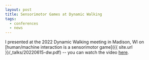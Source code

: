 ```yaml
---
layout: post
title: Sensorimotor Games at Dynamic Walking
tags:
  - conferences
  - news
---
```


I presented at the 2022 Dynamic Walking meeting in Madison, WI on [human/machine interaction is a sensorimotor game]({{ site.url }}/_talks/20220615-dw.pdf) -- you can watch the video [here](https://mediaspace.wisc.edu/media/DW22_Burden,+Sam+-+June+15th+2022,+10A52A00+am/1_b22fx5a7).
